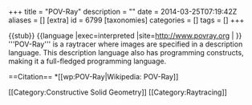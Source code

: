 +++
title = "POV-Ray"
description = ""
date = 2014-03-25T07:19:42Z
aliases = []
[extra]
id = 6799
[taxonomies]
categories = []
tags = []
+++

{{stub}}
{{language
|exec=interpreted
|site=http://www.povray.org
|
}}
'''POV-Ray''' is a raytracer where images are specified in a description language. This description language also has programming constructs, making it a full-fledged programming language.

==Citation==
*[[wp:POV-Ray|Wikipedia: POV-Ray]]

[[Category:Constructive Solid Geometry]]
[[Category:Raytracing]]
